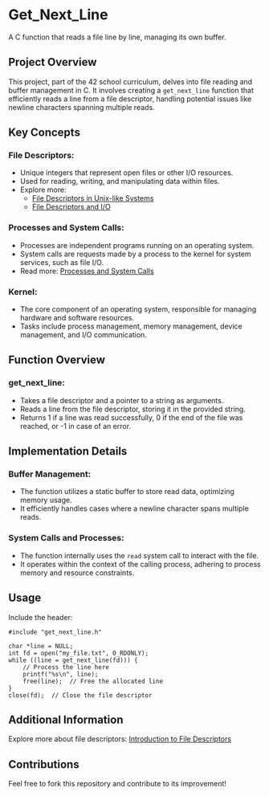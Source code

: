 # Get_Next_Line

A C function that reads a file line by line, managing its own buffer.

## Project Overview

This project, part of the 42 school curriculum, delves into file reading and buffer management in C. It involves creating a `get_next_line` function that efficiently reads a line from a file descriptor, handling potential issues like newline characters spanning multiple reads.

## Key Concepts

### File Descriptors:

- Unique integers that represent open files or other I/O resources.
- Used for reading, writing, and manipulating data within files.
- Explore more:
  - [File Descriptors in Unix-like Systems](https://man7.org/training/download/lusp_fileio_slides-mkerrisk-man7.org.pdf)
  - [File Descriptors and I/O](https://www.usna.edu/Users/cs/wcbrown/courses/IC221/classes/L09/Class.html)

### Processes and System Calls:

- Processes are independent programs running on an operating system.
- System calls are requests made by a process to the kernel for system services, such as file I/O.
- Read more: [Processes and System Calls](https://www.mat.unical.it/spataro/teaching/algoritmi/Linux-processes.pdf)

### Kernel:

- The core component of an operating system, responsible for managing hardware and software resources.
- Tasks include process management, memory management, device management, and I/O communication.

## Function Overview

### get_next_line:

- Takes a file descriptor and a pointer to a string as arguments.
- Reads a line from the file descriptor, storing it in the provided string.
- Returns 1 if a line was read successfully, 0 if the end of the file was reached, or -1 in case of an error.

## Implementation Details

### Buffer Management:

- The function utilizes a static buffer to store read data, optimizing memory usage.
- It efficiently handles cases where a newline character spans multiple reads.

### System Calls and Processes:

- The function internally uses the `read` system call to interact with the file.
- It operates within the context of the calling process, adhering to process memory and resource constraints.

## Usage

Include the header:

```
#include "get_next_line.h"

char *line = NULL;
int fd = open("my_file.txt", O_RDONLY);
while ((line = get_next_line(fd))) {
    // Process the line here
    printf("%s\n", line);
    free(line);  // Free the allocated line
}
close(fd);  // Close the file descriptor

```

## Additional Information

Explore more about file descriptors: [Introduction to File Descriptors](https://bottomupcs.com/ch01s03.html)

## Contributions

Feel free to fork this repository and contribute to its improvement!

